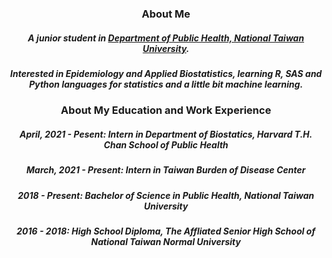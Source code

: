 <h3 align=center>About Me</h3>

<h5 align=center>A junior student in <a href="http://dph.ntu.edu.tw/web/index/index.jsp?lang=en">Department of Public Health, National Taiwan University</a>.</h5>
<h5 align=center>Interested in Epidemiology and Applied Biostatistics, learning R, SAS and Python languages for statistics and a little bit machine learning.</h5>

<h3 align=center>About My Education and Work Experience</h3>
<h5 align=center>April, 2021 - Pesent: Intern in Department of Biostatics, Harvard T.H. Chan School of Public Health</h5>
<h5 align=center>March, 2021 - Present: Intern in Taiwan Burden of Disease Center</h5>
<h5 align=center>2018 - Present: Bachelor of Science in Public Health, National Taiwan University</h5>
<h5 align=center>2016 - 2018: High School Diploma, The Affliated Senior High School of National Taiwan Normal University</h5>
